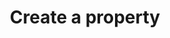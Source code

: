 ---
title: "Create a property"
description: "Create a detailed property record, describing the type, size, furnishings, etc."
image: "./rentmote-properties.png"
---